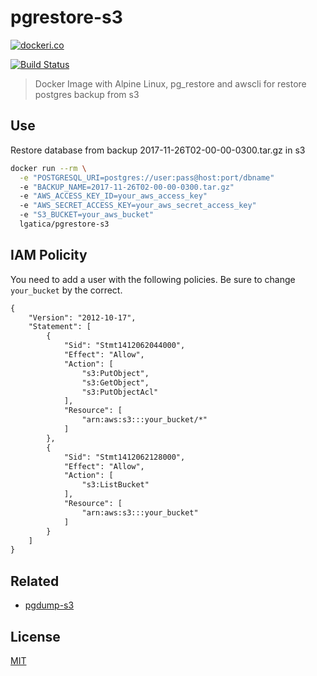 # pgrestore-s3

[![dockeri.co](http://dockeri.co/image/lgatica/pgrestore-s3)](https://hub.docker.com/r/lgatica/pgrestore-s3/)

[![Build Status](https://travis-ci.org/lgaticaq/pgrestore-s3.svg?branch=master)](https://travis-ci.org/lgaticaq/pgrestore-s3)

> Docker Image with Alpine Linux, pg_restore and awscli for restore postgres backup from s3

## Use

Restore database from backup 2017-11-26T02-00-00-0300.tar.gz in s3

```bash
docker run --rm \
  -e "POSTGRESQL_URI=postgres://user:pass@host:port/dbname"
  -e "BACKUP_NAME=2017-11-26T02-00-00-0300.tar.gz"
  -e "AWS_ACCESS_KEY_ID=your_aws_access_key"
  -e "AWS_SECRET_ACCESS_KEY=your_aws_secret_access_key"
  -e "S3_BUCKET=your_aws_bucket"
  lgatica/pgrestore-s3
```

## IAM Policity

You need to add a user with the following policies. Be sure to change `your_bucket` by the correct.

```xml
{
    "Version": "2012-10-17",
    "Statement": [
        {
            "Sid": "Stmt1412062044000",
            "Effect": "Allow",
            "Action": [
                "s3:PutObject",
                "s3:GetObject",
                "s3:PutObjectAcl"
            ],
            "Resource": [
                "arn:aws:s3:::your_bucket/*"
            ]
        },
        {
            "Sid": "Stmt1412062128000",
            "Effect": "Allow",
            "Action": [
                "s3:ListBucket"
            ],
            "Resource": [
                "arn:aws:s3:::your_bucket"
            ]
        }
    ]
}
```

## Related

- [pgdump-s3](https://github.com/lgaticaq/pgdump-s3)

## License

[MIT](https://tldrlegal.com/license/mit-license)
